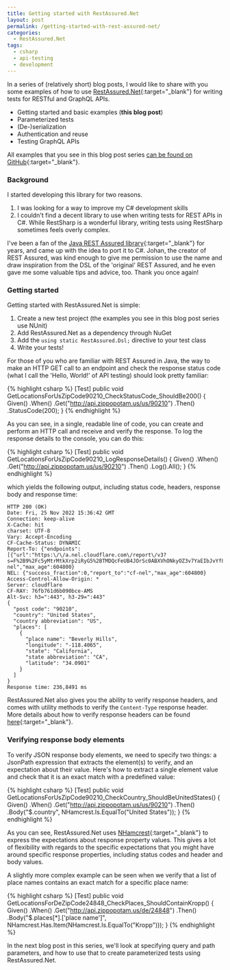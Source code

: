 ```yaml
---
title: Getting started with RestAssured.Net
layout: post
permalink: /getting-started-with-rest-assured-net/
categories:
  - RestAssured.Net
tags:
  - csharp
  - api-testing
  - development
---
```

In a series of (relatively short) blog posts, I would like to share with you some examples of how to use [RestAssured.Net](https://github.com/basdijkstra/rest-assured-net){:target="_blank"} for writing tests for RESTful and GraphQL APIs.

* Getting started and basic examples (**this blog post**)
* Parameterized tests
* (De-)serialization
* Authentication and reuse
* Testing GraphQL APIs

All examples that you see in this blog post series [can be found on GitHub](https://github.com/basdijkstra/rest-assured-net-examples){:target="_blank"}.

### Background
I started developing this library for two reasons.

1. I was looking for a way to improve my C# development skills
2. I couldn't find a decent library to use when writing tests for REST APIs in C#. While RestSharp is a wonderful library, writing tests using RestSharp sometimes feels overly complex.

I've been a fan of the [Java REST Assured library](https://rest-assured.io/){:target="_blank"} for years, and came up with the idea to port it to C#. Johan, the creator of REST Assured, was kind enough to give me permission to use the name and draw inspiration from the DSL of the 'original' REST Assured, and he even gave me some valuable tips and advice, too. Thank you once again!

### Getting started
Getting started with RestAssured.Net is simple:

1. Create a new test project (the examples you see in this blog post series use NUnit)
2. Add RestAssured.Net as a dependency through NuGet
3. Add the `using static RestAssured.Dsl;` directive to your test class
4. Write your tests!

For those of you who are familiar with REST Assured in Java, the way to make an HTTP GET call to an endpoint and check the response status code (what I call the 'Hello, World!' of API testing) should look pretty familiar:

{% highlight csharp %}
[Test]
public void GetLocationsForUsZipCode90210_CheckStatusCode_ShouldBe200()
{
Given()
.When()
.Get("http://api.zippopotam.us/us/90210")
.Then()
.StatusCode(200);
}
{% endhighlight %}

As you can see, in a single, readable line of code, you can create and perform an HTTP call and receive and verify the response. To log the response details to the console, you can do this:

{% highlight csharp %}
[Test]
public void GetLocationsForUsZipCode90210_LogResponseDetails()
{
Given()
.When()
.Get("http://api.zippopotam.us/us/90210")
.Then()
.Log().All();
}
{% endhighlight %}

which yields the following output, including status code, headers, response body and response time:

```
HTTP 200 (OK)
Date: Fri, 25 Nov 2022 15:36:42 GMT
Connection: keep-alive
X-Cache: hit
charset: UTF-8
Vary: Accept-Encoding
CF-Cache-Status: DYNAMIC
Report-To: {"endpoints":[{"url":"https:\/\/a.nel.cloudflare.com\/report\/v3?s=F%2B9%2Fc5yMtrMtkXrp2iRyG5%2BTMDQcFeUB4JOrSc0ABXVhONkyOZ3v7YaEIbJvYf8%2BISAuIB1hcqM6%2FXduvAewxDqpJgvmSaGELqH6hGYit7Xg86VKOdHNQQvQY0kd0h90T4wcu35VhRKaeztSyd7AAQ%3D%3D"}],"group":"cf-nel","max_age":604800}
NEL: {"success_fraction":0,"report_to":"cf-nel","max_age":604800}
Access-Control-Allow-Origin: *
Server: cloudflare
CF-RAY: 76fb761d6b090bce-AMS
Alt-Svc: h3=":443", h3-29=":443"
{
  "post code": "90210",
  "country": "United States",
  "country abbreviation": "US",
  "places": [
    {
      "place name": "Beverly Hills",
      "longitude": "-118.4065",
      "state": "California",
      "state abbreviation": "CA",
      "latitude": "34.0901"
    }
  ]
}
Response time: 236,8491 ms
```

RestAssured.Net also gives you the ability to verify response headers, and comes with utility methods to verify the `Content-Type` response header. More details about how to verify response headers can be found [here](https://github.com/basdijkstra/rest-assured-net/wiki/Usage-Guide#header-values){:target="_blank"}.

### Verifying response body elements
To verify JSON response body elements, we need to specify two things: a JsonPath expression that extracts the element(s) to verify, and an expectation about their value. Here's how to extract a single element value and check that it is an exact match with a predefined value:

{% highlight csharp %}
[Test]
public void GetLocationsForUsZipCode90210_CheckCountry_ShouldBeUnitedStates()
{
Given()
.When()
.Get("http://api.zippopotam.us/us/90210")
.Then()
.Body("$.country", NHamcrest.Is.EqualTo("United States"));
}
{% endhighlight %}

As you can see, RestAssured.Net uses [NHamcrest](https://github.com/nhamcrest/NHamcrest){:target="_blank"} to express the expectations about response property values. This gives a lot of flexibility with regards to the specific expectations that you might have around specific response properties, including status codes and header and body values.

A slightly more complex example can be seen when we verify that a list of place names contains an exact match for a specific place name:

{% highlight csharp %}
[Test]
public void GetLocationsForDeZipCode24848_CheckPlaces_ShouldContainKropp()
{
Given()
.When()
.Get("http://api.zippopotam.us/de/24848")
.Then()
.Body("$.places[*].['place name']", NHamcrest.Has.Item(NHamcrest.Is.EqualTo("Kropp")));
}
{% endhighlight %}

In the next blog post in this series, we'll look at specifying query and path parameters, and how to use that to create parameterized tests using RestAssured.Net.